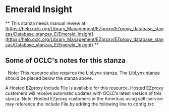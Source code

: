 # Emerald Insight
** This stanza needs manual review at [https://help.oclc.org/Library_Management/EZproxy/EZproxy_database_stanzas/Database_stanzas_E/Emerald_Insight](https://help.oclc.org/Library_Management/EZproxy/EZproxy_database_stanzas/Database_stanzas_E/Emerald_Insight) **

## Some of OCLC's notes for this stanza

&nbsp; Note:&nbsp;This resource also requires the LibLynx stanza. The LibLynx stanza should be placed below the stanza above.

A Hosted EZproxy Include File is available for this resource. Hosted EZproxy customers will receive automatic updates with OCLC&rsquo;s latest version of this stanza. Note: Hosted EZproxy customers in the Americas using self-service may reference the Include File by adding the following line to config.txt:

&nbsp;
